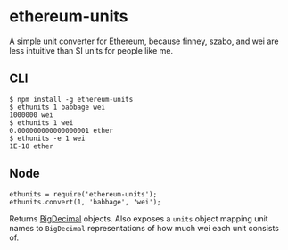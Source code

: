 # ethereum-units
A simple unit converter for Ethereum, because finney, szabo, and wei are less intuitive than SI units for people like me.

## CLI
```
$ npm install -g ethereum-units
$ ethunits 1 babbage wei
1000000 wei
$ ethunits 1 wei
0.000000000000000001 ether
$ ethunits -e 1 wei
1E-18 ether
```

## Node
```node
ethunits = require('ethereum-units');
ethunits.convert(1, 'babbage', 'wei');
```

Returns [BigDecimal](https://github.com/iriscouch/bigdecimal.js) objects. Also exposes a `units` object mapping unit names to `BigDecimal` representations of how much wei each unit consists of.
